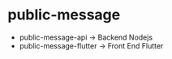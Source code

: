 # public-message
- public-message-api -> Backend Nodejs
- public-message-flutter -> Front End Flutter
